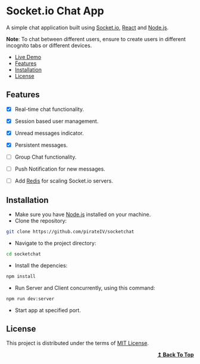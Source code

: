 # Socket.io Chat App

A simple chat application built using [Socket.io](https://socket.io), [React](https://react.dev) and [Node.js](https://nodejs.org).

**Note**: To chat between different users, ensure to create users in different incognito tabs or different devices.

- [Live Demo](https://socket-chat-ix.vercel.app/)
- [Features](#features)
- [Installation](#installation)
- [License](#license)

## Features

- [x] Real-time chat functionality.
- [x] Session based user management.
- [x] Unread messages indicator.

- [x] Persistent messages.
- [ ] Group Chat functionality.
- [ ] Push Notification for new messages.
- [ ] Add [Redis](https://redis.io/) for scaling Socket.io servers.

## Installation

- Make sure you have [Node.js](https://nodejs.org) installed on your machine.
- Clone the repository:

```bash
git clone https://github.com/pirateIV/socketchat
```

- Navigate to the project directory:

```bash
cd socketchat
```

- Install the depencies:

```bash
npm install
```

- Run Server and Client concurrently, using this command:

```bash
npm run dev:server
```

- Start app at specified port.

## License

This project is distributed under the terms of [MIT License](LICENSE).

<div align="right">
  <b><a href="#socketio-chat-app">↥ Back To Top</a></b>
</div>
